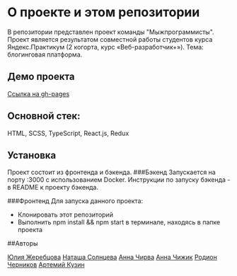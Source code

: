 # О проекте и этом репозитории
В репозитории представлен проект команды "Мыжпрограммисты".
Проект является результатом совместной работы студентов курса Яндекс.Практикум (2 когорта, курс «Веб-разработчик+»).
Тема: блогинговая платформа.

## Демо проекта

[Ссылка на gh-pages](https://frantsuzova.github.io/#/)

## Основной стек: 
HTML, SCSS, TypeScript, React.js, Redux

## Установка

Проект состоит из фронтенда и бэкенда.
###Бэкенд
Запускается на порту :3000 с использованием Docker. Инструкции по запуску бэкенда - в README к проекту бэкенда.

###Фронтенд
Для запуска данного проекта:
- Клонировать этот репозиторий
- Выполнить npm install && npm start в терминале, находясь в папке проекта

##Авторы

[Юлия Жеребцова](https://github.com/yuliazherebtsova)
[Наташа Солнцева](https://github.com/NatashaSolntseva)
[Анна Чирва](https://github.com/Leprecocoa)
[Анна Чижик](https://github.com/Frantsuzova)
[Родион Черников](https://github.com/RoChernikov)
[Артемий Кузин](https://github.com/kuzinartemiy)
